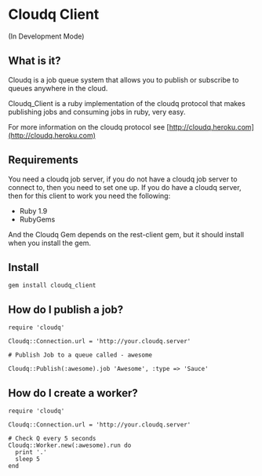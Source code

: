 # Cloudq Client

(In Development Mode)

## What is it?

Cloudq is a job queue system that allows you to publish or subscribe to queues
anywhere in the cloud.  

Cloudq_Client is a ruby implementation of the cloudq protocol that makes publishing jobs
and consuming jobs in ruby, very easy.

For more information on the cloudq protocol see [http://cloudq.heroku.com](http://cloudq.heroku.com)

## Requirements

You need a cloudq job server, if you do not have a cloudq job server to connect to, then you 
need to set one up.  If you do have a cloudq server, then for this client to work you need the
following:

* Ruby 1.9
* RubyGems

And the Cloudq Gem depends on the rest-client gem, but it should install when you install the gem.

## Install

    gem install cloudq_client

## How do I publish a job?

    require 'cloudq'
    
    Cloudq::Connection.url = 'http://your.cloudq.server'
    
    # Publish Job to a queue called - awesome
    
    Cloudq::Publish(:awesome).job 'Awesome', :type => 'Sauce'
    


## How do I create a worker?

    require 'cloudq'
    
    Cloudq::Connection.url = 'http://your.cloudq.server'

    # Check Q every 5 seconds
    Cloudq::Worker.new(:awesome).run do
      print '.'
      sleep 5
    end
      

